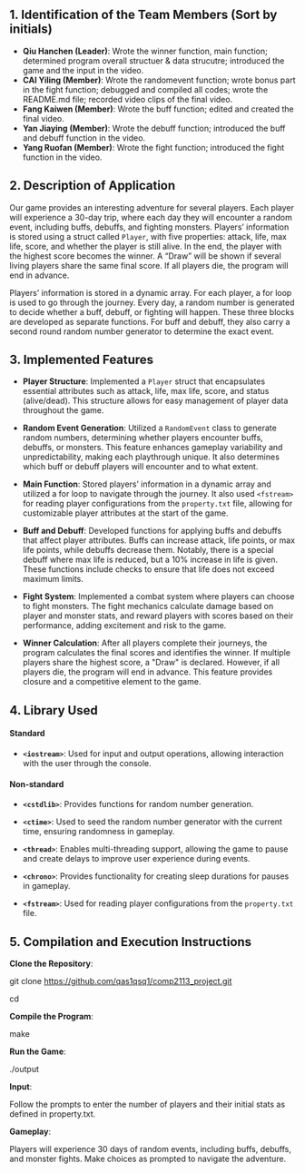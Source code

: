 ## 1.  Identification of the Team Members (Sort by initials)
- **Qiu Hanchen (Leader)**: Wrote the winner function, main function; determined program overall structuer & data strucutre; introduced the game and the input in the video.
- **CAI Yiling (Member)**: Wrote the randomevent function; wrote bonus part in the fight function; debugged and compiled all codes; wrote the README.md file; recorded video clips of the final video.
- **Fang Kaiwen (Member)**: Wrote the buff function; edited and created the final video.
- **Yan Jiaying (Member)**: Wrote the debuff function; introduced the buff and debuff function in the video.
- **Yang Ruofan (Member)**: Wrote the fight function; introduced the fight function in the video.
## 2.  Description of Application
Our game provides an interesting adventure for several players. Each player will experience a 30-day trip, where each day they will encounter a random event, including buffs, debuffs, and fighting monsters. Players’ information is stored using a struct called `Player`, with five properties: attack, life, max life, score, and whether the player is still alive. In the end, the player with the highest score becomes the winner. A “Draw” will be shown if several living players share the same final score. If all players die, the program will end in advance.

Players’ information is stored in a dynamic array. For each player, a for loop is used to go through the journey. Every day, a random number is generated to decide whether a buff, debuff, or fighting will happen. These three blocks are developed as separate functions. For buff and debuff, they also carry a second round random number generator to determine the exact event.
## 3.  Implemented Features
- **Player Structure**: Implemented a `Player` struct that encapsulates essential attributes such as attack, life, max life, score, and status (alive/dead). This structure allows for easy management of player data throughout the game.
  
- **Random Event Generation**: Utilized a `RandomEvent` class to generate random numbers, determining whether players encounter buffs, debuffs, or monsters. This feature enhances gameplay variability and unpredictability, making each playthrough unique. It also determines which buff or debuff players will encounter and to what extent.

- **Main Function**: Stored players’ information in a dynamic array and utilized a for loop to navigate through the journey. It also used `<fstream>` for reading player configurations from the `property.txt` file, allowing for customizable player attributes at the start of the game.

- **Buff and Debuff**: Developed functions for applying buffs and debuffs that affect player attributes. Buffs can increase attack, life points, or max life points, while debuffs decrease them. Notably, there is a special debuff where max life is reduced, but a 10% increase in life is given. These functions include checks to ensure that life does not exceed maximum limits.

- **Fight System**: Implemented a combat system where players can choose to fight monsters. The fight mechanics calculate damage based on player and monster stats, and reward players with scores based on their performance, adding excitement and risk to the game.

- **Winner Calculation**: After all players complete their journeys, the program calculates the final scores and identifies the winner. If multiple players share the highest score, a "Draw" is declared. However, if all players die, the program will end in advance. This feature provides closure and a competitive element to the game.
## 4.  Library Used
#### Standard
- **`<iostream>`**: Used for input and output operations, allowing interaction with the user through the console.

#### Non-standard
  
- **`<cstdlib>`**: Provides functions for random number generation.
  
- **`<ctime>`**: Used to seed the random number generator with the current time, ensuring randomness in gameplay.
  
- **`<thread>`**: Enables multi-threading support, allowing the game to pause and create delays to improve user experience during events.
  
- **`<chrono>`**: Provides functionality for creating sleep durations for pauses in gameplay.
  
- **`<fstream>`**: Used for reading player configurations from the `property.txt` file.
## 5.  Compilation and Execution Instructions
   **Clone the Repository**:
   
   git clone https://github.com/qas1qsq1/comp2113_project.git
   
   cd <repository-directory>
   
   **Compile the Program**:
   
   make
   
   **Run the Game**:
   
   ./output
   
   **Input**:
   
   Follow the prompts to enter the number of players and their initial stats as defined in property.txt.
   
   **Gameplay**: 
   
   Players will experience 30 days of random events, including buffs, debuffs, and monster fights. Make choices as prompted to navigate the adventure.

